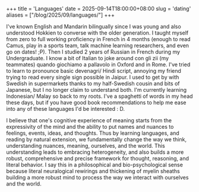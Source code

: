 
+++
title = 'Languages'
date = 2025-09-14T18:00:00+08:00
slug = 'dating'
aliases = ["/blog/2025/09/languages/"]
+++

I've known English and Mandarin bilingually since I was young and also understood Hokkien to converse with the older generation. I taught myself from zero to full working proficiency in French in 4 months (enough to read Camus, play in a sports team, talk machine learning researchers, and even go on dates! ;P). Then I studied 2 years of Russian in French during my Undergraduate. I know a bit of Italian to joke around con gli zii (my teammates) quando giochiamo a pallavolo in Oxford and in Rome. I've tried to learn to pronounce basic devenagri/ Hindi script, annoying my friend trying to read every single sign possible in Jaipur. I used to get by with Swedish in supermarkets thanks to my half-Swedish cousin and bits of Japanese, but I no longer claim to understand both. I'm currently learning Indonesian/ Malay so back to my roots. I've a spaghetti of words in my head these days, but if you have good book recommendations to help me ease into any of these languages I'd be interested : D.

I believe that one's cognitive experience of meaning starts from the expressivity of the mind and the ability to put names and nuances to feelings, events, ideas, and thoughts. Thus by learning languages, and reading by natural extension, we fundamentally change the way we think, understanding nuances, meaning, ourselves, and the world. This understanding leads to embracing heterogeneity, and also builds a more robust, comprehensive and precise framework for thought, reasoning, and literal behavior. I say this in a philosophical and bio-psychological sense because literal neuralogical rewirings and thickening of myelin sheaths building a more robust mind to process the way we interact with ourselves and the world.